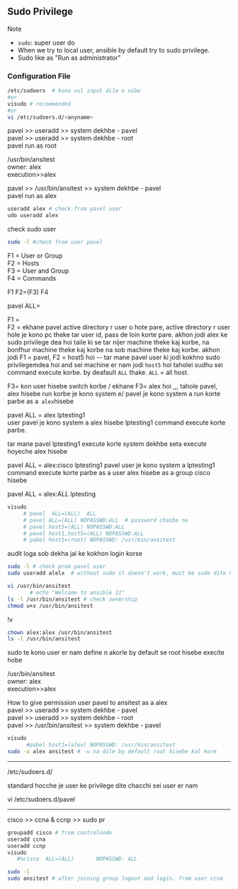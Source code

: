 ## Sudo Privilege

> [!NOTE]
> - `sudo`: super user do
> - When we try to local user, ansible by default try to sudo privilege. <br>
> - Sudo like as "Run as administrator"


 ### Configuration File 
```bash
/etc/sudoers  # kono vul input dile o nibe 
#or
visudo # recommended 
#or
vi /etc/sudoers.d/<anyname>
```

pavel >> useradd >> system dekhbe - pavel <br>
pavel >> useradd >> system dekhbe - root <br>
pavel run as root <br>
 
/usr/bin/ansitest <br>
owner: alex <br>
execution>>alex <br>

pavel >> /usr/bin/ansitest >> system dekhbe - pavel <br>
pavel run as alex <br>



```bash
useradd alex # check from pavel user
udo useradd alex
```

 check sudo user 
```bash
sudo -l #check from user pavel
```


 
F1 = User or Group <br>
F2 = Hosts <br>
F3 = User and Group <br>
F4 = Commands <br>

F1  F2=(F3)  F4  

pavel ALL=

F1 =  <br>
F2 = ekhane pavel active directory r user o hote pare, active directory r user hole je kono pc theke tar user id, pass de loin korte pare. akhon jodi alex ke sudo privilege dea hoi taile ki se tar nijer machine theke kaj korbe, na bonfhur machine theke kaj korbe na sob machine theke kaj korbe. 
akhon jodi F1 = pavel, F2 = host5 hoi -- tar mane pavel user ki jodi kokhno sudo privilegemdea hoi and sei machine er nam jodi `host5` hoi taholei sudhu sei command execute korbe. by deafault `ALL` thake. `ALL` = all host. <br>


F3= kon user hisebe switch korbe / ekhane F3= alex hoi ,,, tahole pavel, alex hisebe run korbe je kono system e/  pavel je kono system a run korte parbe as a` alex`hisebe <br>

pavel  ALL = alex lptesting1 <br>
user pavel je kono system a alex hisebe  lptesting1 command  execute korte parbe.

tar mane pavel lptesting1 execute korle system dekhbe seta execute hoyeche alex hisebe
 

pavel  ALL = alex:cisco lptesting1
pavel user je kono system a lptesting1 command execute korte parbe as a user alex hisebe as a group cisco hisebe

pavel ALL = alex:ALL lptesting 




```bash
visudo
     # pavel  ALL=(ALL)  ALL
     # pavel ALL=(ALL) NOPASSWD:ALL  # password chaibe na
     # pavel host5=(ALL) NOPASSWD:ALL
     # pavel host1,host5=(ALL) NOPASSWD:ALL
     # pabel host1=(root) NOPASSWD: /usr/bin/ansitest 
```
audit loga sob dekha jai ke kokhon login korse

```bash
sudo -l # check prom pavel user
sudo useradd alelx  # without sudo it doesn't work, must be sudo dite hobe 
```


```bash
vi /usr/bin/ansitest
       # echo "Welcome to ansible 11"
ls -l /usr/bin/ansitest # check ownership
chmod u+x /usr/bin/ansitest
```

!v 


```bash
chown alex:alex /usr/bin/ansitest
ls -l /usr/bin/ansitest

```
sudo te kono user er nam define n akorle by default se root hisebe execite hobe 





/usr/bin/ansitest <br>
owner: alex <br>
execution>>alex <br>


How to give permission user pavel to ansitest as a alex <br>
pavel >> useradd >> system dekhbe - pavel <br>
pavel >> useradd >> system dekhbe - root <br>
pavel >> /usr/bin/ansitest >> system dekhbe - pavel <br>

```bash
visudo
      #pabel host1=(alex) NOPASSWD: /usr/bin/ansitest
sudo -u alex ansitest # -u na dile by default root hisebe kal kore 
```


----------------------
/etc/sudoers.d/


standard hocche je user ke privilege dite chacchi sei user er nam 

vi /etc/sudoers.d/pavel


  ---------------------------

cisco >> ccna & ccnp >> sudo pr

```bash
groupadd cisco # from controlnode
useradd ccna
useradd ccnp
visudo
   #%cisco  ALL=(ALL)       NOPASSWD: ALL
```

```bash
sudo -l
sudo ansitest # after joining group logout and login. from user ccna

```

  
